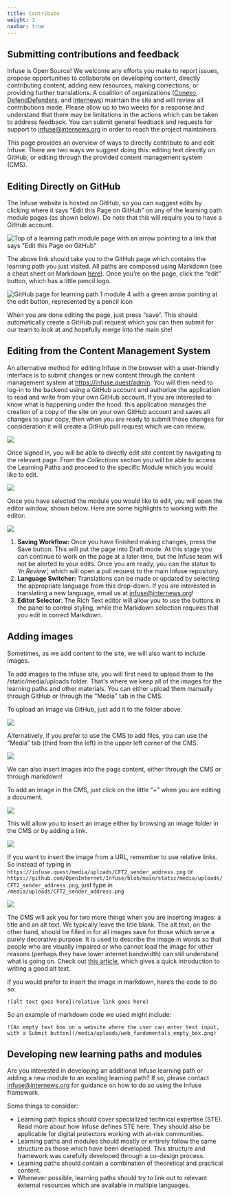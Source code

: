 ```yaml
---
title: Contribute
weight: 3
navbar: true
---
```

## Submitting contributions and feedback

Infuse is Open Source! We welcome any efforts you make to report issues, propose opportunities to collaborate on developing content, directly contributing content, adding new resources, making corrections, or providing further translations. A coalition of organizations ([Conexo](https://conexo.org/), [DefendDefenders](https://defenddefenders.org/), and [Internews](https://internews.org/)) maintain the site and will review all contributions made. Please allow up to two weeks for a response and understand that there may be limitations in the actions which can be taken to address feedback. You can submit general feedback and requests for support to infuse@internews.org[](mailto:contact@infuse.quest) in order to reach the project maintainers. 

This page provides an overview of ways to directly contribute to and edit Infuse. There are two ways we suggest doing this: editing text directly on GitHub, or editing through the provided content management system (CMS).

## Editing Directly on GitHub

The Infuse website is hosted on GitHub, so you can suggest edits by clicking where it says “Edit this Page on GitHub” on any of the learning path module pages (as shown below). Do note that this will require you to have a GitHub account.

![Top of a learning path module page with an arrow pointing to a link that says "Edit this Page on GitHub" ](/media/uploads/contribute-1.png)

The above link should take you to the GitHub page which contains the learning path you just visited. All paths are composed using Markdown (see a cheat sheet on Markdown [here](https://www.markdownguide.org/basic-syntax/)). Once you’re on the page, click the “edit” button, which has a little pencil logo.

![GitHub page for learning path 1 module 4 with a green arrow pointing at the edit button, represented by a pencil icon](/media/uploads/contribute-2.png)

When you are done editing the page, just press “save”. This should automatically create a GitHub pull request which you can then submit for our team to look at and hopefully merge into the main site!

## Editing from the Content Management System

An alternative method for editing Infuse in the browser with a user-friendly interface is to submit changes or new content through the content management system at <https://infuse.quest/admin>. You will then need to log-in to the backend using a GitHub account and authorize the application to read and write from your own GitHub account. If you are interested to know what is happening under the hood: this application manages the creation of a copy of the site on your own GitHub account and saves all changes to your copy, then when you are ready to submit those changes for consideration it will create a GitHub pull request which we can review.

![](/media/uploads/contribute-3.png)

Once signed in, you will be able to directly edit site content by navigating to the relevant page. From the *Collections* section you will be able to access the Learning Paths and proceed to the specific Module which you would like to edit.

![](/media/uploads/contribute-4.png)

Once you have selected the module you would like to edit, you will open the editor window, shown below. Here are some highlights to working with the editor:

![](/media/uploads/contribute-5.png)

1. **Saving Workflow:** Once you have finished making changes, press the Save button. This will put the page into Draft mode. At this stage you can continue to work on the page at a later time, but the Infuse team will not be alerted to your edits. Once you are ready, you can the status to ‘*In Review’,* which will open a pull request to the main Infuse repository.  
2. **Language Switcher:** Translations can be made or updated by selecting the appropriate language from this drop-down. If you are interested in translating a new language, email us at infuse@internews.org!
3. **Editor Selector**: The Rich Text editor will allow you to use the buttons in the panel to control styling, while the Markdown selection requires that you edit in correct Markdown.

## Adding images

Sometimes, as we add content to the site, we will also want to include images.

To add images to the Infuse site, you will first need to upload them to the /static/media/uploads folder. That's where we keep all of the images for the learning paths and other materials. You can either upload them manually through GitHub or through the "Media" tab in the CMS.

To upload an image via GitHub, just add it to the folder above.

![](/media/uploads/contribute-6.png)

Alternatively, if you prefer to use the CMS to add files, you can use the “Media” tab (third from the left) in the upper left corner of the CMS.	

![](/media/uploads/contribute-7.png)

We can also insert images into the page content, either through the CMS or through markdown!

To add an image in the CMS, just click on the little “+” when you are editing a document.

![](/media/uploads/contribute-8.png)

This will allow you to insert an image either by browsing an image folder in the CMS or by adding a link.

![](/media/uploads/contribute-9.png)

If you want to insert the image from a URL, remember to use relative links. So instead of typing in `https://infuse.quest/media/uploads/CFT2_sender_address.png` or `https://github.com/OpenInternet/Infuse/blob/main/static/media/uploads/CFT2_sender_address.png`, just type in `/media/uploads/CFT2_sender_address.png`

![](/media/uploads/contribute-10.png)

The CMS will ask you for two more things when you are inserting images: a title and an alt text. We typically leave the title blank. The alt text, on the other hand, should be filled in for all images save for those which serve a purely decorative purpose. It is used to describe the image in words so that people who are visually impaired or who cannot load the image for other reasons (perhaps they have lower internet bandwidth) can still understand what is going on. Check out [this article](https://design102.blog.gov.uk/2022/01/14/whats-the-alternative-how-to-write-good-alt-text/), which gives a quick introduction to writing a good alt text.

If you would prefer to insert the image in markdown, here’s the code to do so:

`![alt text goes here](relative link goes here)`

So an example of markdown code we used might include:

`![An empty text box on a website where the user can enter text input, with a Submit button](/media/uploads/web_fundamentals_empty_box.png)`

## Developing new learning paths and modules

Are you interested in developing an additional Infuse learning path or adding a new module to an existing learning path? If so, please contact infuse@internews.org for guidance on how to do so using the Infuse framework.

Some things to consider:

* Learning path topics should cover specialized technical expertise (STE). Read more about how Infuse defines STE here. They should also be applicable for digital protectors working with at-risk communities.  
* Learning paths and modules should mostly or entirely follow the same structure as those which have been developed. This structure and framework was carefully developed through a co-design process.  
* Learning paths should contain a combination of theoretical and practical content.  
* Whenever possible, learning paths should try to link out to relevant external resources which are available in multiple languages.
